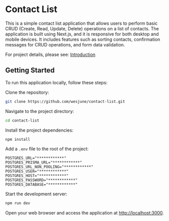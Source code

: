 # Contact List

This is a simple contact list application that allows users to perform basic CRUD (Create, Read, Update, Delete) operations on a list of contacts. The application is built using Next.js, and it is responsive for both desktop and mobile devices. It includes features such as sorting contacts, confirmation messages for CRUD operations, and form data validation.

For project details, please see: [Introduction](./introduction.md)

## Getting Started

To run this application locally, follow these steps:

Clone the repository:

```bash
git clone https://github.com/wesjune/contact-list.git
```

Navigate to the project directory:

```bash
cd contact-list
```

Install the project dependencies:

```bash
npm install
```

Add a `.env` file to the root of the project:

```
POSTGRES_URL="************"
POSTGRES_PRISMA_URL="************"
POSTGRES_URL_NON_POOLING="************"
POSTGRES_USER="************"
POSTGRES_HOST="************"
POSTGRES_PASSWORD="************"
POSTGRES_DATABASE="************"
```

Start the development server:

```bash
npm run dev
```

Open your web browser and access the application at [http://localhost:3000](http://localhost:3000).
